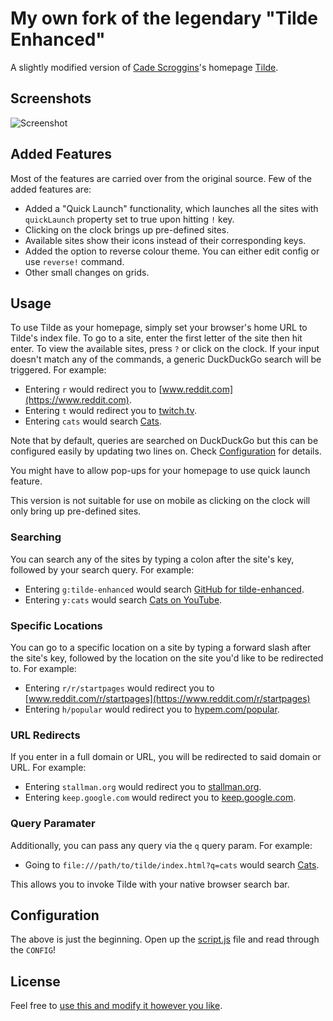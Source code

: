 # My own fork of the legendary "Tilde Enhanced"

A slightly modified version of [Cade Scroggins](https://github.com/cadejscroggins)'s homepage [Tilde](https://github.com/cadejscroggins/tilde).

## Screenshots 

![Screenshot](assets/screenshot.png)


## Added Features
Most of the features are carried over from the original source.
Few of the added features are:

- Added a "Quick Launch" functionality, which launches all the sites with `quickLaunch` 
property set to true upon hitting `!` key.
- Clicking on the clock brings up pre-defined sites.
- Available sites show their icons instead of their corresponding keys.
- Added the option to reverse colour theme. You can either edit config or use `reverse!` command.
- Other small changes on grids.


## Usage

To use Tilde as your homepage, simply set your browser's home URL to
Tilde's index file.
To go to a site, enter the first letter of the site then hit enter.
To view the available sites, press `?` or click on the clock.
If your input doesn't match any of the commands,
a generic DuckDuckGo search will be triggered. For example:

- Entering `r` would redirect you to [www.reddit.com](https://www.reddit.com).
- Entering `t` would redirect you to [twitch.tv](https://www.twitch.tv).
- Entering `cats` would search [Cats](https://duckduckgo.com/?q=cats).

Note that by default, queries are searched on DuckDuckGo but this can be
configured easily by updating two lines on. Check [Configuration](#configuration) for details.

You might have to allow pop-ups for your homepage to use quick launch feature.

This version is not suitable for use on mobile as clicking on the clock will
only bring up pre-defined sites.

### Searching

You can search any of the sites by typing a colon after the site's key, followed
by your search query. For example:

- Entering `g:tilde-enhanced` would search
  [GitHub for tilde-enhanced](https://github.com/search?q=tilde-enhanced).
- Entering `y:cats` would search
  [Cats on YouTube](https://www.youtube.com/results?search_query=cats).

### Specific Locations

You can go to a specific location on a site by typing a forward slash after the
site's key, followed by the location on the site you'd like to be redirected to.
For example:

- Entering `r/r/startpages` would redirect you to
  [www.reddit.com/r/startpages](https://www.reddit.com/r/startpages)
- Entering `h/popular` would redirect you to
  [hypem.com/popular](http://hypem.com/popular).

### URL Redirects

If you enter in a full domain or URL, you will be redirected to said domain or
URL. For example:

- Entering `stallman.org` would redirect you to
  [stallman.org](https://stallman.org/).
- Entering `keep.google.com` would redirect you to
  [keep.google.com](https://keep.google.com/).

### Query Paramater

Additionally, you can pass any query via the `q` query param. For example:

- Going to `file:///path/to/tilde/index.html?q=cats` would search
  [Cats](https://duckduckgo.com/?q=cats).

This allows you to invoke Tilde with your native browser search bar.

## Configuration

The above is just the beginning. Open up the [script.js](assets/script.js) file and
read through the `CONFIG`!

## License

Feel free to [use this and modify it however you like](https://github.com/cadejscroggins/tilde/blob/master/LICENSE).
